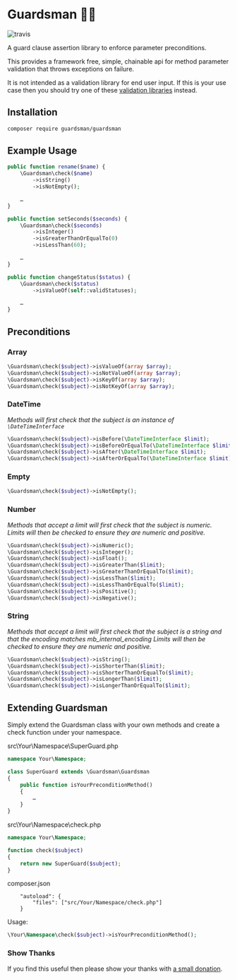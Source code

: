 # Guardsman :guardsman:

![travis](https://travis-ci.org/guardsman/guardsman.svg)

A guard clause assertion library to enforce parameter preconditions.

This provides a framework free, simple, chainable api for method parameter validation that throws
exceptions on failure.

It is not intended as a validation library for end user input. If this is your use case then you should
try one of these [validation libraries](https://packagist.org/search/?q=validation) instead.

## Installation

```bash
composer require guardsman/guardsman
```

## Example Usage

```php
public function rename($name) {
    \Guardsman\check($name)
        ->isString()
        ->isNotEmpty();

    …
}
```

```php
public function setSeconds($seconds) {
    \Guardsman\check($seconds)
        ->isInteger()
        ->isGreaterThanOrEqualTo(0)
        ->isLessThan(60);

    …
}
```

```php
public function changeStatus($status) {
    \Guardsman\check($status)
        ->isValueOf(self::validStatuses);

    …
}
```

## Preconditions

### Array

```php
\Guardsman\check($subject)->isValueOf(array $array);
\Guardsman\check($subject)->isNotValueOf(array $array);
\Guardsman\check($subject)->isKeyOf(array $array);
\Guardsman\check($subject)->isNotKeyOf(array $array);
```

### DateTime

*Methods will first check that the subject is an instance of `\DateTimeInterface`*

```php
\Guardsman\check($subject)->isBefore(\DateTimeInterface $limit);
\Guardsman\check($subject)->isBeforeOrEqualTo(\DateTimeInterface $limit);
\Guardsman\check($subject)->isAfter(\DateTimeInterface $limit);
\Guardsman\check($subject)->isAfterOrEqualTo(\DateTimeInterface $limit);
```

### Empty

```php
\Guardsman\check($subject)->isNotEmpty();
```

### Number

*Methods that accept a limit will first check that the subject is numeric.*
*Limits will then be checked to ensure they are numeric and positive.*

```php
\Guardsman\check($subject)->isNumeric();
\Guardsman\check($subject)->isInteger();
\Guardsman\check($subject)->isFloat();
\Guardsman\check($subject)->isGreaterThan($limit);
\Guardsman\check($subject)->isGreaterThanOrEqualTo($limit);
\Guardsman\check($subject)->isLessThan($limit);
\Guardsman\check($subject)->isLessThanOrEqualTo($limit);
\Guardsman\check($subject)->isPositive();
\Guardsman\check($subject)->isNegative();
```

### String

*Methods that accept a limit will first check that the subject is a string and that the encoding matches mb_internal_encoding*
*Limits will then be checked to ensure they are numeric and positive.*

```php
\Guardsman\check($subject)->isString();
\Guardsman\check($subject)->isShorterThan($limit);
\Guardsman\check($subject)->isShorterThanOrEqualTo($limit);
\Guardsman\check($subject)->isLongerThan($limit);
\Guardsman\check($subject)->isLongerThanOrEqualTo($limit);
```

## Extending Guardsman

Simply extend the Guardsman class with your own methods and create a check function under your namespace.

src\Your\Namespace\SuperGuard.php

```php
namespace Your\Namespace;

class SuperGuard extends \Guardsman\Guardsman
{
    public function isYourPreconditionMethod()
    {
        …
    }
}
```

src\Your\Namespace\check.php

```php
namespace Your\Namespace;

function check($subject)
{
    return new SuperGuard($subject);
}

```

composer.json

```
    "autoload": {
        "files": ["src/Your/Namespace/check.php"]
    }
```

Usage:

```php
\Your\Namespace\check($subject)->isYourPreconditionMethod();
```

### Show Thanks

If you find this useful then please show your thanks with [a small donation](https://paypal.me/le6o/10).
